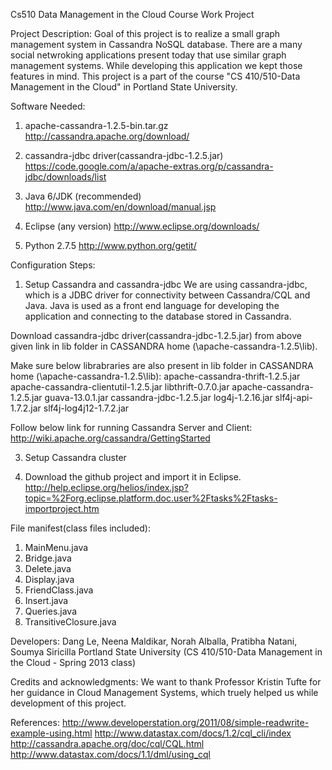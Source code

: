 Cs510 Data Management in the Cloud Course Work Project

Project Description: 
Goal of this project is to realize a small graph management system in Cassandra NoSQL database. 
There are a many social netwroking applications present today that use similar graph management systems. While developing this application we kept those features in mind.
This project is a part of the course "CS 410/510-Data Management in the Cloud" in Portland State University.


Software Needed:

1. apache-cassandra-1.2.5-bin.tar.gz
http://cassandra.apache.org/download/

2. cassandra-jdbc driver(cassandra-jdbc-1.2.5.jar)
https://code.google.com/a/apache-extras.org/p/cassandra-jdbc/downloads/list

3. Java 6/JDK (recommended)
http://www.java.com/en/download/manual.jsp

4. Eclipse (any version)
http://www.eclipse.org/downloads/

5. Python 2.7.5
http://www.python.org/getit/


Configuration Steps:

1. Setup  Cassandra and cassandra-jdbc
We are using cassandra-jdbc, which is a JDBC driver for connectivity between Cassandra/CQL and Java.
Java is used as a front end language for developing the application and connecting to the database stored in Cassandra.

Download cassandra-jdbc driver(cassandra-jdbc-1.2.5.jar) from above given link in lib folder in CASSANDRA home (\apache-cassandra-1.2.5\lib).

Make sure below librabraries are also present in lib folder in CASSANDRA home (\apache-cassandra-1.2.5\lib):
apache-cassandra-thrift-1.2.5.jar
apache-cassandra-clientutil-1.2.5.jar
libthrift-0.7.0.jar
apache-cassandra-1.2.5.jar
guava-13.0.1.jar
cassandra-jdbc-1.2.5.jar
log4j-1.2.16.jar
slf4j-api-1.7.2.jar
slf4j-log4j12-1.7.2.jar

Follow below link for running Cassandra Server and Client:
http://wiki.apache.org/cassandra/GettingStarted

3. Setup Cassandra cluster


2. Download the github project and import it in Eclipse.
http://help.eclipse.org/helios/index.jsp?topic=%2Forg.eclipse.platform.doc.user%2Ftasks%2Ftasks-importproject.htm


File manifest(class files included):
1. MainMenu.java
2. Bridge.java
3. Delete.java
4. Display.java
5. FriendClass.java
6. Insert.java
7. Queries.java
8. TransitiveClosure.java


Developers:
Dang Le, Neena Maldikar, Norah Alballa, Pratibha Natani, Soumya Siricilla
Portland State University (CS 410/510-Data Management in the Cloud  - Spring 2013 class)

Credits and acknowledgments:
We want to thank Professor Kristin Tufte for her guidance in Cloud Management Systems, which truely helped us while development of this project.

References:
http://www.developerstation.org/2011/08/simple-readwrite-example-using.html
http://www.datastax.com/docs/1.2/cql_cli/index
http://cassandra.apache.org/doc/cql/CQL.html
http://www.datastax.com/docs/1.1/dml/using_cql
